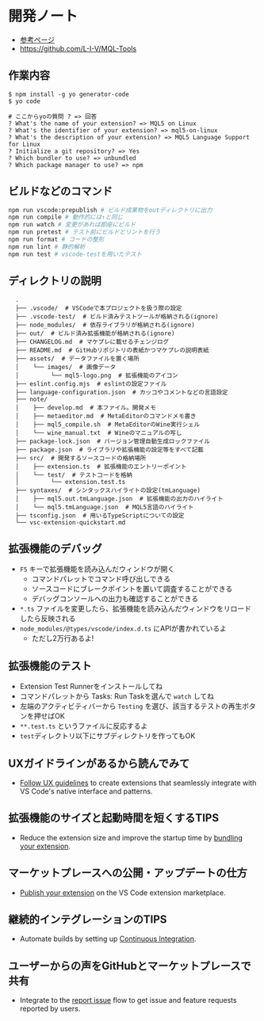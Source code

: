# 開発ノート

- [参考ページ](https://zenn.dev/daifukuninja/articles/13a35a8bb3a4a1)
- <https://github.com/L-I-V/MQL-Tools>

## 作業内容

```
$ npm install -g yo generator-code
$ yo code

# ここからyoの質問 ? => 回答
? What's the name of your extension? => MQL5 on Linux
? What's the identifier of your extension? => mql5-on-linux
? What's the description of your extension? => MQL5 Language Support for Linux
? Initialize a git repository? => Yes
? Which bundler to use? => unbundled
? Which package manager to use? => npm
```

## ビルドなどのコマンド

```bash
npm run vscode:prepublish # ビルド成果物をoutディレクトリに出力
npm run compile # 動作的には↑と同じ
npm run watch # 変更があれば即座にビルド
npm run pretest # テスト前にビルドとリントを行う
npm run format # コードの整形
npm run lint # 静的解析
npm run test # vscode-testを用いたテスト
```

## ディレクトリの説明

```
  .
  ├── .vscode/  # VSCodeで本プロジェクトを扱う際の設定
  ├── .vscode-test/  # ビルド済みテストツールが格納される(ignore)
  ├── node_modules/  # 依存ライブラリが格納される(ignore)
  ├── out/  # ビルド済み拡張機能が格納される(ignore)
  ├── CHANGELOG.md  # マケプレに載せるチェンジログ
  ├── README.md  # GitHubリポジトリの表紙かつマケプレの説明表紙
  ├── assets/  # データファイルを置く場所
  │    └── images/  # 画像データ
  │         └── mql5-logo.png  # 拡張機能のアイコン
  ├── eslint.config.mjs  # eslintの設定ファイル
  ├── language-configuration.json  # カッコやコメントなどの言語設定
  ├── note/
  │    ├── develop.md  # 本ファイル。開発メモ
  │    ├── metaeditor.md  # MetaEditorのコマンドメモ書き
  │    ├── mql5_compile.sh  # MetaEditorのWine実行シェル
  │    └── wine_manual.txt  # Wineのマニュアルの写し
  ├── package-lock.json  # バージョン管理自動生成ロックファイル
  ├── package.json  # ライブラリや拡張機能の設定等をすべて記載
  ├── src/  # 開発するソースコードの格納場所
  │    ├── extension.ts  # 拡張機能のエントリーポイント
  │    └── test/  # テストコードを格納
  │         └── extension.test.ts
  ├── syntaxes/  # シンタックスハイライトの設定(tmLanguage)
  │    ├── mql5.out.tmLanguage.json  # 拡張機能の出力のハイライト
  │    └── mql5.tmLanguage.json  # MQL5言語のハイライト
  ├── tsconfig.json  # 用いるTypeScriptについての設定
  └── vsc-extension-quickstart.md
```

## 拡張機能のデバッグ

- `F5` キーで拡張機能を読み込んだウィンドウが開く
  - コマンドパレットでコマンド呼び出しできる
  - ソースコードにブレークポイントを置いて調査することができる
  - デバッグコンソールへの出力も確認することができる
- `*.ts` ファイルを変更したら、拡張機能を読み込んだウィンドウをリロードしたら反映される
- `node_modules/@types/vscode/index.d.ts` にAPIが書かれているよ
  - ただし2万行あるよ!

## 拡張機能のテスト

- Extension Test Runnerをインストールしてね
- コマンドパレットから Tasks: Run Taskを選んで `watch` してね
- 左端のアクティビティバーから `Testing` を選び、該当するテストの再生ボタンを押せばOK
- `**.test.ts` というファイルに反応するよ
- `test`ディレクトリ以下にサブディレクトリを作ってもOK

## UXガイドラインがあるから読んでみて

- [Follow UX guidelines](https://code.visualstudio.com/api/ux-guidelines/overview) to create extensions that seamlessly integrate with VS Code's native interface and patterns.

## 拡張機能のサイズと起動時間を短くするTIPS

- Reduce the extension size and improve the startup time by [bundling your extension](https://code.visualstudio.com/api/working-with-extensions/bundling-extension).

## マーケットプレースへの公開・アップデートの仕方

- [Publish your extension](https://code.visualstudio.com/api/working-with-extensions/publishing-extension) on the VS Code extension marketplace.

## 継続的インテグレーションのTIPS

- Automate builds by setting up [Continuous Integration](https://code.visualstudio.com/api/working-with-extensions/continuous-integration).

## ユーザーからの声をGitHubとマーケットプレースで共有

- Integrate to the [report issue](https://code.visualstudio.com/api/get-started/wrapping-up#issue-reporting) flow to get issue and feature requests reported by users.
